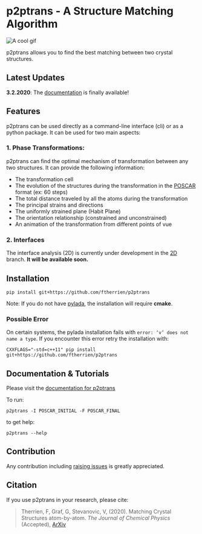 # p2ptrans - A Structure Matching Algorithm

![A cool gif](https://github.com/ftherrien/p2ptrans/blob/master/WelcomeImage.gif)

p2ptrans allows you to find the best matching between two crystal structures.

## Latest Updates

**3.2.2020**: The [documentation](https://p2ptrans.readthedocs.io) is finally available! 

## Features
p2ptrans can be used directly as a command-line interface (cli) or as a python package. It can be used for two main aspects:

### 1. Phase Transformations:
p2ptrans can find the optimal mechanism of transformation between any two structures. It can provide the following information:
* The transformation cell
* The evolution of the structures during the transformation in the [POSCAR](https://www.vasp.at/wiki/index.php/Input) format (ex: 60 steps)
* The total distance traveled by all the atoms during the transformation
* The principal strains and directions
* The uniformly strained plane (Habit Plane)
* The orientation relationship (constrained and unconstrained)
* An animation of the transformation from different points of vue

### 2. Interfaces
The interface analysis (2D) is currently under development in the [2D](https://github.com/ftherrien/p2ptrans/tree/2D) branch. **It will be available soon.**

## Installation
    pip install git+https://github.com/ftherrien/p2ptrans

Note: If you do not have [pylada](https://github.com/pylada/pylada-light), the installation will require **cmake**.

### Possible Error
On certain systems, the pylada installation fails with `error: ‘v’ does not name a type`. If you encounter this error retry the installation with:

    CXXFLAGS="-std=c++11" pip install git+https://github.com/ftherrien/p2ptrans

## Documentation & Tutorials

Please visit the [documentation for p2ptrans](https://p2ptrans.readthedocs.io)

To run:
    
    p2ptrans -I POSCAR_INITIAL -F POSCAR_FINAL
    
to get help:
    
    p2ptrans --help

## Contribution
Any contribution including [raising issues](https://github.com/ftherrien/p2ptrans/issues) is greatly appreciated.

## Citation
If you use p2ptrans in your research, please cite:

> Therrien, F, Graf, G, Stevanovic, V, (2020). Matching Crystal Structures atom-by-atom. *The Journal of Chemical Physics* (Accepted), [ArXiv](https://arxiv.org/abs/1909.12965)
